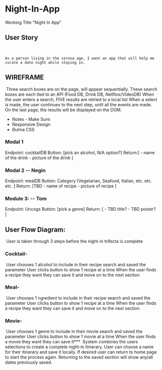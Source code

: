 # Night-In-App

Working Title "Night In App"
​
​
## User Story
​
```
As a person living in the corona age, I want an app that will help me curate a date night while staying in.
```

## WIREFRAME
​
Three search boxes are on the page, will appear sequentially. 
These search boxes are each tied to an API (Food DB, Drink DB, Netfliox/VideoDB)
When the user enters a search, FIVE results are retried to a local list 
When a select is made, the user continues to the next step, until all the events are made. 
On the last page, the results will be displayed on the DOM. 
​
​
- Notes - Make Sure:
- Responsive Design
- Bulma CSS
​
​
### Modal 1 
Endpoint: cocktailDB
Button: [pick an alcohol, N/A option?]
Return:[
    - name of the drink
    - picture of the drink
    ]
    
### Modal 2 -- Negin
Endpoint: mealDB 
Button: Category [Vegetarian, Seafood, Italian, etc. etc. etc. ]
Return: [TBD
    - name of recipe
    - picture of recipe
]
​
### Module 3: -- Tom 
Endpoint: Uncogs
Button: [pick a genre]
Return: [
    - TBD title?
    - TBD poster?
    ]
​
## User Flow Diagram:
​
User is taken through 3 steps before the night-in trifecta is complete
​
### Cocktail-
​
User chooses 1 alcohol to include in their recipe search and saved the parameter
User clicks button to show 1 recipe at a time
When the user finds a recipe they want they can save it and move on to the next section
​
### Meal-
​
User chooses 1 ngredient to include in their recipe search and saved the parameter
User clicks button to show 1 recipe at a time
When the user finds a recipe they want they can save it and move on to the next section
​
​
### Movie-
​
User chooses 1 genre to include in their movie search and saved the parameter
User clicks button to show 1 movie at a time
When the user finds a movie they want they can save it***
​
System combines the users selections to create a complete night-in itinerary.
User can choose a name for their itinerary and save it locally.
If desired user can return to home page to start the process again.
Returning to the saved section will show any/all dates previously saved.